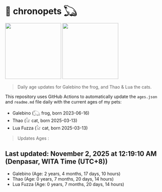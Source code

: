 # 🐾 chronopets 𓆏
<img src="https://github.com/user-attachments/assets/802b3632-7c4b-4232-a3a0-8b1d8fa6f04d" widht=180 height=180 >
<img src="https://github.com/user-attachments/assets/16687005-7ebb-4607-be57-0c8e528fed06" widht=180 height=180 >

> Daily age updates for Galebino the frog, and Thao & Lua the cats.

This repository uses GitHub Actions to automatically update the `ages.json` and `readme.md` file daily with the current ages of my pets: <br>
- Galebino (𓆏 frog, born 2023-06-16)
- Thao (𓃠 cat, born 2025-03-13)
- Lua Fuzza (𓃠 cat, born 2025-03-13)

> Updates Ages :

## Last updated: November 2, 2025 at 12:19:10 AM (Denpasar, WITA Time (UTC+8))

- Galebino (Age: 2 years, 4 months, 17 days, 10 hours)
- Thao (Age: 0 years, 7 months, 20 days, 14 hours)
- Lua Fuzza (Age: 0 years, 7 months, 20 days, 14 hours)

